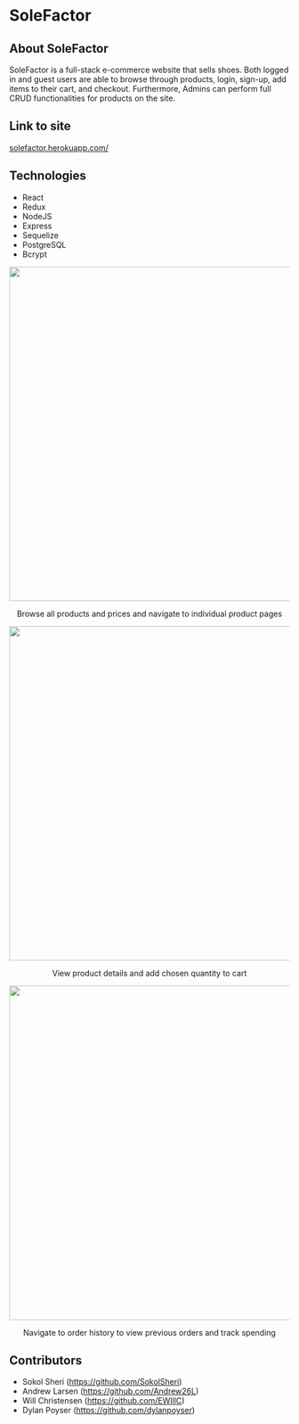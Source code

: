 # SoleFactor

## About SoleFactor

SoleFactor is a full-stack e-commerce website that sells shoes. Both logged in and guest users are able to browse through products, login, sign-up, add items to their cart, and checkout. Furthermore, Admins can perform full CRUD functionalities for products on the site.

## Link to site

[solefactor.herokuapp.com/](https://solefactor.herokuapp.com/)

## Technologies

- React
- Redux
- NodeJS
- Express
- Sequelize
- PostgreSQL
- Bcrypt

<p align="center">
  <img src="https://user-images.githubusercontent.com/60858237/131593717-4e583c0d-4560-4af2-ae02-e2f3ed9ed2ec.png" width=600></img>
</p>
<p  align="center">Browse all products and prices and navigate to individual product pages</p>
<p align="center">
  <img src="https://user-images.githubusercontent.com/60858237/131594024-1cc5c3d2-5b3f-4964-a191-c30aae3e1edd.png" width=600></img>
</p>
<p align="center">View product details and add chosen quantity to cart</p>
<p align="center">
  <img src="https://user-images.githubusercontent.com/60858237/131594205-c767a871-0bc0-46be-b5e8-19374d982ae7.png" width=600></img>
</p>
<p align="center">Navigate to order history to view previous orders and track spending</p>

## Contributors

- Sokol Sheri (https://github.com/SokolSheri)
- Andrew Larsen (https://github.com/Andrew26L)
- Will Christensen (https://github.com/EWIllC)
- Dylan Poyser (https://github.com/dylanpoyser)
